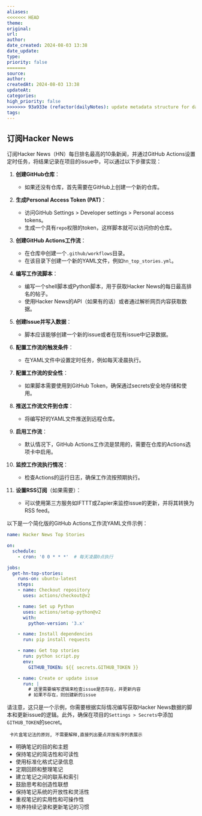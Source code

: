 ```yaml
---
aliases: 
<<<<<<< HEAD
theme: 
original: 
url: 
author: 
date_created: 2024-08-03 13:38
date_update: 
type: 
priority: false
=======
source: 
author: 
createdAt: 2024-08-03 13:38
updateAt: 
categories: 
high_priority: false
>>>>>>> 93a933e (refactor(dailyNotes): update metadata structure for daily notes)
tags:
---
```


## 订阅Hacker News

订阅Hacker News（HN）每日排名最高的10条新闻，并通过GitHub Actions设置定时任务，将结果记录在项目的issue中，可以通过以下步骤实现：

1. **创建GitHub仓库**：
   - 如果还没有仓库，首先需要在GitHub上创建一个新的仓库。

2. **生成Personal Access Token (PAT)**：
   - 访问GitHub Settings > Developer settings > Personal access tokens。
   - 生成一个具有`repo`权限的token，这样脚本就可以访问你的仓库。

3. **创建GitHub Actions工作流**：
   - 在仓库中创建一个`.github/workflows`目录。
   - 在该目录下创建一个新的YAML文件，例如`hn_top_stories.yml`。

4. **编写工作流脚本**：
   - 编写一个shell脚本或Python脚本，用于获取Hacker News的每日最高排名的帖子。
   - 使用Hacker News的API（如果有的话）或者通过解析网页内容获取数据。

5. **创建Issue并写入数据**：
   - 脚本应该能够创建一个新的issue或者在现有issue中记录数据。

6. **配置工作流的触发条件**：
   - 在YAML文件中设置定时任务，例如每天凌晨执行。

7. **配置工作流的安全性**：
   - 如果脚本需要使用到GitHub Token，确保通过secrets安全地存储和使用。

8. **推送工作流文件到仓库**：
   - 将编写好的YAML文件推送到远程仓库。

9. **启用工作流**：
   - 默认情况下，GitHub Actions工作流是禁用的，需要在仓库的Actions选项卡中启用。

10. **监控工作流执行情况**：
    - 检查Actions的运行日志，确保工作流按预期执行。

11. **设置RSS订阅**（如果需要）：
    - 可以使用第三方服务如IFTTT或Zapier来监控issue的更新，并将其转换为RSS feed。

以下是一个简化版的GitHub Actions工作流YAML文件示例：

```yaml
name: Hacker News Top Stories

on:
  schedule:
    - cron: '0 0 * * *'  # 每天凌晨0点执行

jobs:
  get-hn-top-stories:
    runs-on: ubuntu-latest
    steps:
    - name: Checkout repository
      uses: actions/checkout@v2

    - name: Set up Python
      uses: actions/setup-python@v2
      with:
        python-version: '3.x'

    - name: Install dependencies
      run: pip install requests

    - name: Get top stories
      run: python script.py
      env:
        GITHUB_TOKEN: ${{ secrets.GITHUB_TOKEN }}

    - name: Create or update issue
      run: |
        # 这里需要编写逻辑来检查issue是否存在，并更新内容
        # 如果不存在，则创建新的issue
```

请注意，这只是一个示例，你需要根据实际情况编写获取Hacker News数据的脚本和更新issue的逻辑。此外，确保在项目的`Settings > Secrets`中添加`GITHUB_TOKEN`的secret。

```tg
 卡片盒笔记法的原则, 不需要解释,直接列出要点并按有序列表展示
```

- 明确笔记的目的和主题
- 保持笔记的简洁性和可读性
- 使用标准化格式记录信息
- 定期回顾和整理笔记
- 建立笔记之间的联系和索引
- 鼓励思考和创造性联想
- 保持笔记系统的开放性和灵活性
- 重视笔记的实用性和可操作性
- 培养持续记录和更新笔记的习惯
